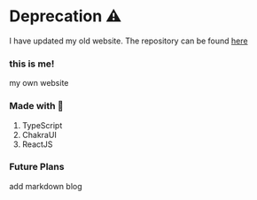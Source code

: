 # Deprecation ⚠️
I have updated my old website. The repository can be found [here](https://github.com/kanjurer/website)

### this is me!
my own website

### Made with 💙
1. TypeScript
2. ChakraUI
3. ReactJS

### Future Plans
add markdown blog

